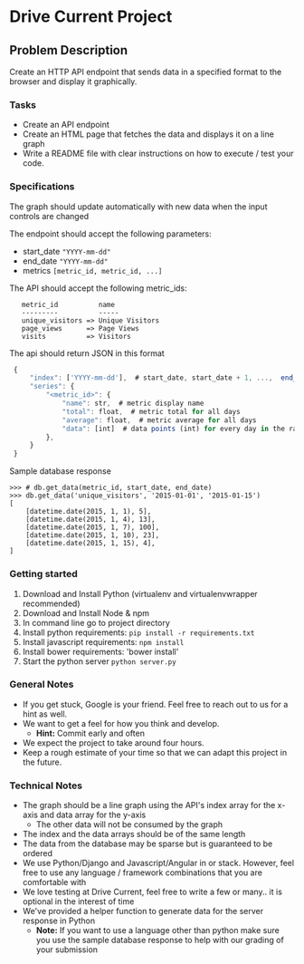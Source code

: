 # Drive Current Project

##  Problem Description

Create an HTTP API endpoint that sends data in a specified format to the browser and display it graphically.

### Tasks

 * Create an API endpoint
 * Create an HTML page that fetches the data and displays it on a line graph
 * Write a README file with clear instructions on how to execute / test your code.

### Specifications

The graph should update automatically with new data when the input controls are changed

The endpoint should accept the following parameters:

 * start_date `"YYYY-mm-dd"`
 * end_date `"YYYY-mm-dd"`
 * metrics `[metric_id, metric_id, ...]`

The API should accept the following metric_ids:

```
   metric_id          name
   ---------          -----
   unique_visitors => Unique Visitors
   page_views      => Page Views
   visits          => Visitors
 ```

The api should return JSON in this format
```javascript
 {
     "index": ['YYYY-mm-dd'],  # start_date, start_date + 1, ...,  end_date (inclusive)
     "series": {
         "<metric_id>": {
             "name": str,  # metric display name
             "total": float,  # metric total for all days
             "average": float,  # metric average for all days
             "data": [int]  # data points (int) for every day in the range
         },
     }
 }
```

Sample database response

```
>>> # db.get_data(metric_id, start_date, end_date)
>>> db.get_data('unique_visitors', '2015-01-01', '2015-01-15')
[
    [datetime.date(2015, 1, 1), 5],
    [datetime.date(2015, 1, 4), 13],
    [datetime.date(2015, 1, 7), 100],
    [datetime.date(2015, 1, 10), 23],
    [datetime.date(2015, 1, 15), 4],
]
```

### Getting started
 1. Download and Install Python (virtualenv and virtualenvwrapper recommended)
 1. Download and Install Node & npm
 1. In command line go to project directory
 1. Install python requirements: `pip install -r requirements.txt`
 1. Install javascript requirements: `npm install`
 1. Install bower requirements: 'bower install'
 1. Start the python server `python server.py`


### General Notes
* If you get stuck, Google is your friend. Feel free to reach out to us for a hint as well.
* We want to get a feel for how you think and develop.
  * **Hint:** Commit early and often
* We expect the project to take around four hours.
* Keep a rough estimate of your time so that we can adapt this project in the future.

### Technical Notes

* The graph should be a line graph using the API's index array for the x-axis and data array for the y-axis
  * The other data will not be consumed by the graph
* The index and the data arrays should be of the same length
* The data from the database may be sparse but is guaranteed to be ordered
* We use Python/Django and Javascript/Angular in or stack. However, feel free to use any language / framework combinations that you are comfortable with
* We love testing at Drive Current, feel free to write a few or many.. it is optional in the interest of time
* We've provided a helper function to generate data for the server response in Python
  * **Note:** If you want to use a language other than python make sure you use the sample database response to help with our grading of your submission

